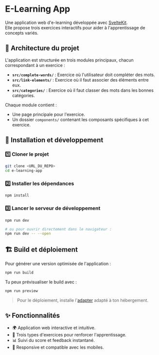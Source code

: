 # E-Learning App

Une application web d'e-learning développée avec [SvelteKit](https://kit.svelte.dev/).  
Elle propose trois exercices interactifs pour aider à l'apprentissage de concepts variés.

## 📂 Architecture du projet

L'application est structurée en trois modules principaux, chacun correspondant à un exercice :

- **`src/complete-words/`** : Exercice où l'utilisateur doit compléter des mots.  
- **`src/link-elements/`** : Exercice où il faut associer des éléments entre eux.  
- **`src/categories/`** : Exercice où il faut classer des mots dans les bonnes catégories.  

Chaque module contient :
- Une page principale pour l'exercice.
- Un dossier `components/` contenant les composants spécifiques à cet exercice.

## 🚀 Installation et développement

### 1️⃣ Cloner le projet

```bash
git clone <URL_DU_REPO>
cd e-learning-app
```

### 2️⃣ Installer les dépendances

```bash
npm install
```

### 3️⃣ Lancer le serveur de développement

```bash
npm run dev

# ou pour ouvrir directement dans le navigateur :
npm run dev -- --open
```

## 🏗️ Build et déploiement

Pour générer une version optimisée de l'application :

```bash
npm run build
```

Tu peux prévisualiser le build avec :

```bash
npm run preview
```

> Pour le déploiement, installe l'[adapter](https://kit.svelte.dev/docs/adapters) adapté à ton hébergement.

## ✨ Fonctionnalités

- 🌍 Application web interactive et intuitive.
- 🎯 Trois types d'exercices pour renforcer l'apprentissage.
- 📊 Suivi du score et feedback instantané.
- 📱 Responsive et compatible avec les mobiles.
